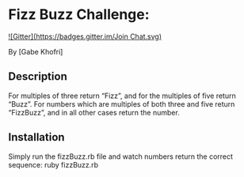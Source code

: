 # Fizz Buzz Challenge:
[![Gitter](https://badges.gitter.im/Join Chat.svg)](https://gitter.im/cclaiborne/fizzBuzz-1?utm_source=badge&utm_medium=badge&utm_campaign=pr-badge&utm_content=badge)

By [Gabe Khofri]

## Description
For multiples of three return “Fizz”, and for the multiples of five return “Buzz”. For numbers which are multiples of both three and five return “FizzBuzz”, and in all other cases return the number.

## Installation

Simply run the fizzBuzz.rb file and watch numbers return the correct sequence:
ruby fizzBuzz.rb


